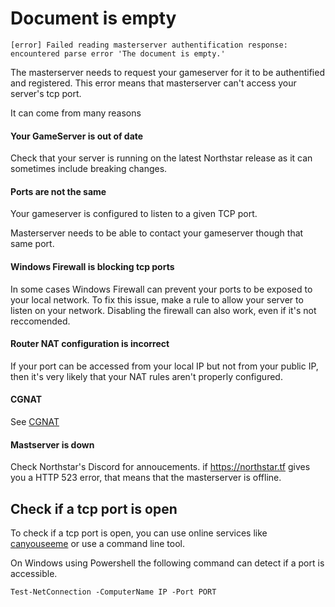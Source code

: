# Document is empty
`[error] Failed reading masterserver authentification response: encountered parse error 'The document is empty.'`

The masterserver needs to request your gameserver for it to be authentified and registered.
This error means that masterserver can't access your server's tcp port.

It can come from many reasons

#### Your GameServer is out of date

Check that your server is running on the latest Northstar release as it can sometimes include breaking changes.

#### Ports are not the same 

Your gameserver is configured to listen to a given TCP port.

Masterserver needs to be able to contact your gameserver though that same port.

#### Windows Firewall is blocking tcp ports

In some cases Windows Firewall can prevent your ports to be exposed to your local network.
To fix this issue, make a rule to allow your server to listen on your network.
Disabling the firewall can also work, even if it's not reccomended.

#### Router NAT configuration is incorrect

If your port can be accessed from your local IP but not from your public IP, then it's very likely that your NAT rules aren't properly configured.

#### CGNAT

See [CGNAT](https://r2northstar.gitbook.io/r2northstar-wiki/hosting-a-server-with-northstar/prerequisites#cgnat)

#### Mastserver is down

Check Northstar's Discord for annoucements. if https://northstar.tf gives you a HTTP 523 error, that means that the masterserver is offline.

## Check if a tcp port is open

To check if a tcp port is open, you can use online services like [canyouseeme](https://www.canyouseeme.org/) or use a command line tool.

On Windows using Powershell the following command can detect if a port is accessible. 

`Test-NetConnection -ComputerName IP -Port PORT` 
